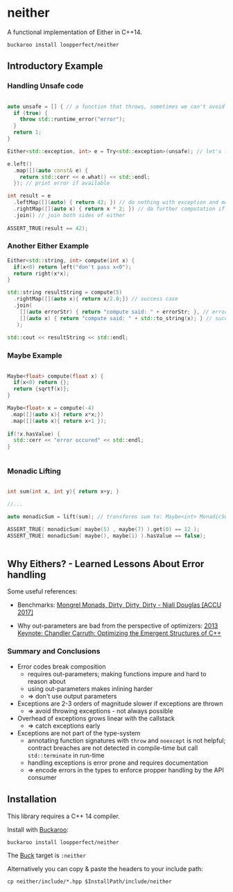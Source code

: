 # neither

A functional implementation of Either in C++14.

```
buckaroo install loopperfect/neither
```

## Introductory Example


### Handling Unsafe code
```c++

auto unsafe = [] { // a function that throws, sometimes we can't avoid it...
  if (true) {
    throw std::runtime_error("error");
  }
  return 1;
}

Either<std::exception, int> e = Try<std::exception>(unsafe); // let's lift the exception into the typesystem

e.left()
  .map([](auto const& e) { 
    return std::cerr << e.what() << std::endl; 
  }); // print error if available

int result = e
  .leftMap([](auto) { return 42; }) // do nothing with exception and map to 42
  .rightMap([](auto x) { return x * 2; }) // do further computation if value available
  .join() // join both sides of either
  
ASSERT_TRUE(result == 42);

```

### Another Either Example
```c++
Either<std::string, int> compute(int x) {
  if(x<0) return left("don't pass x<0");
  return right(x*x);
}

std::string resultString = compute(5)
  .rightMap([](auto x){ return x/2.0;}) // success case
  .join(
    [](auto errorStr) { return "compute said: " + errorStr; }, // error-case
    [](auto x) { return "compute said: " + std::to_string(x); } // success-case
   );
   
std::cout << resultString << std::endl;


```

### Maybe Example
```c++

Maybe<float> compute(float x) {
  if(x<0) return {};
  return {sqrtf(x)};
}

Maybe<float> x = compute(-4)
 .map([](auto x){ return x*x;})
 .map([](auto x){ return x+1 });
 
if(!x.hasValue) {
  std::cerr << "error occured" << std::endl;
}
 
```

### Monadic Lifting

```c++

int sum(int x, int y){ return x+y; }

//...

auto monadicSum = lift(sum); // transforms sum to: Maybe<int> MonadicSum(Maybe<int>, Maybe<int>)

ASSERT_TRUE( monadicSum( maybe(5) , maybe(7) ).get(0) == 12 );
ASSERT_TRUE( monadicSum( maybe(), maybe(1) ).hasValue == false);
 
```

## Why Eithers? - Learned Lessons About Error handling
Some useful references: 

 - Benchmarks: [Mongrel Monads, Dirty, Dirty, Dirty - Niall Douglas [ACCU 2017]](https://youtu.be/XVofgKH-uu4?t=1h)

 - Why out-parameters are bad from the perspective of optimizers:
[2013 Keynote: Chandler Carruth: Optimizing the Emergent Structures of C++](https://youtu.be/eR34r7HOU14?t=38m)

### Summary and Conclusions

- Error codes break composition
  - requires out-parameters; making functions impure and hard to reason about
  - using out-parameters makes inlining harder
  - => don't use output parameters 
- Exceptions are 2-3 orders of magnitude slower if exceptions are thrown
  - => avoid throwing exceptions - not always possible
- Overhead of exceptions grows linear with the callstack
  - => catch exceptions early
- Exceptions are not part of the type-system
  - annotating function signatures with `throw` and `noexcept` is not helpful; 
    contract breaches are not detected in compile-time but call `std::terminate` in run-time
  - handling exceptions is error prone and requires documentation
  - => encode errors in the types to enforce propper handling by the API consumer

## Installation

This library requires a C++ 14 compiler.

Install with [Buckaroo](https://buckaroo.pm): 
```
buckaroo install loopperfect/neither
```

The [Buck](https://www.buckbuild.com) target is `:neither` 

Alternatively you can copy & paste the headers to your include path: 
```
cp neither/include/*.hpp $InstallPath/include/neither
```
